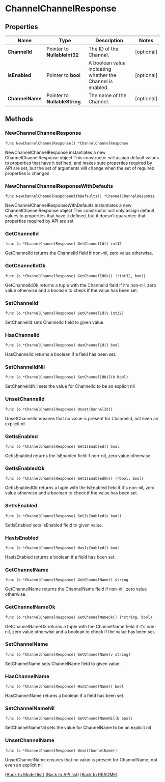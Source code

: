 # ChannelChannelResponse

## Properties

Name | Type | Description | Notes
------------ | ------------- | ------------- | -------------
**ChannelId** | Pointer to **NullableInt32** | The ID of the Channel. | [optional] 
**IsEnabled** | Pointer to **bool** | A boolean value indicating whether the Channel is enabled. | [optional] 
**ChannelName** | Pointer to **NullableString** | The name of the Channel. | [optional] 

## Methods

### NewChannelChannelResponse

`func NewChannelChannelResponse() *ChannelChannelResponse`

NewChannelChannelResponse instantiates a new ChannelChannelResponse object
This constructor will assign default values to properties that have it defined,
and makes sure properties required by API are set, but the set of arguments
will change when the set of required properties is changed

### NewChannelChannelResponseWithDefaults

`func NewChannelChannelResponseWithDefaults() *ChannelChannelResponse`

NewChannelChannelResponseWithDefaults instantiates a new ChannelChannelResponse object
This constructor will only assign default values to properties that have it defined,
but it doesn't guarantee that properties required by API are set

### GetChannelId

`func (o *ChannelChannelResponse) GetChannelId() int32`

GetChannelId returns the ChannelId field if non-nil, zero value otherwise.

### GetChannelIdOk

`func (o *ChannelChannelResponse) GetChannelIdOk() (*int32, bool)`

GetChannelIdOk returns a tuple with the ChannelId field if it's non-nil, zero value otherwise
and a boolean to check if the value has been set.

### SetChannelId

`func (o *ChannelChannelResponse) SetChannelId(v int32)`

SetChannelId sets ChannelId field to given value.

### HasChannelId

`func (o *ChannelChannelResponse) HasChannelId() bool`

HasChannelId returns a boolean if a field has been set.

### SetChannelIdNil

`func (o *ChannelChannelResponse) SetChannelIdNil(b bool)`

 SetChannelIdNil sets the value for ChannelId to be an explicit nil

### UnsetChannelId
`func (o *ChannelChannelResponse) UnsetChannelId()`

UnsetChannelId ensures that no value is present for ChannelId, not even an explicit nil
### GetIsEnabled

`func (o *ChannelChannelResponse) GetIsEnabled() bool`

GetIsEnabled returns the IsEnabled field if non-nil, zero value otherwise.

### GetIsEnabledOk

`func (o *ChannelChannelResponse) GetIsEnabledOk() (*bool, bool)`

GetIsEnabledOk returns a tuple with the IsEnabled field if it's non-nil, zero value otherwise
and a boolean to check if the value has been set.

### SetIsEnabled

`func (o *ChannelChannelResponse) SetIsEnabled(v bool)`

SetIsEnabled sets IsEnabled field to given value.

### HasIsEnabled

`func (o *ChannelChannelResponse) HasIsEnabled() bool`

HasIsEnabled returns a boolean if a field has been set.

### GetChannelName

`func (o *ChannelChannelResponse) GetChannelName() string`

GetChannelName returns the ChannelName field if non-nil, zero value otherwise.

### GetChannelNameOk

`func (o *ChannelChannelResponse) GetChannelNameOk() (*string, bool)`

GetChannelNameOk returns a tuple with the ChannelName field if it's non-nil, zero value otherwise
and a boolean to check if the value has been set.

### SetChannelName

`func (o *ChannelChannelResponse) SetChannelName(v string)`

SetChannelName sets ChannelName field to given value.

### HasChannelName

`func (o *ChannelChannelResponse) HasChannelName() bool`

HasChannelName returns a boolean if a field has been set.

### SetChannelNameNil

`func (o *ChannelChannelResponse) SetChannelNameNil(b bool)`

 SetChannelNameNil sets the value for ChannelName to be an explicit nil

### UnsetChannelName
`func (o *ChannelChannelResponse) UnsetChannelName()`

UnsetChannelName ensures that no value is present for ChannelName, not even an explicit nil

[[Back to Model list]](../README.md#documentation-for-models) [[Back to API list]](../README.md#documentation-for-api-endpoints) [[Back to README]](../README.md)


